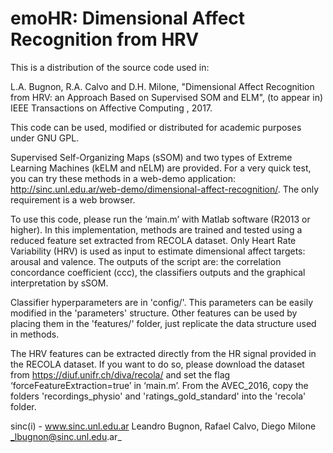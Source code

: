 # emoHR: Dimensional Affect Recognition from HRV

This is a distribution of the source code used in: 

L.A. Bugnon, R.A. Calvo and D.H. Milone, "Dimensional Affect Recognition from HRV: an Approach Based on Supervised SOM and ELM", (to appear in) IEEE Transactions on Affective Computing , 2017. 

This code can be used, modified or distributed for academic purposes under GNU GPL. 

Supervised Self-Organizing Maps (sSOM) and two types of Extreme Learning Machines (kELM and nELM) are provided. For a very quick test, you can try these methods in a web-demo application: http://sinc.unl.edu.ar/web-demo/dimensional-affect-recognition/. The only requirement is a web browser. 

To use this code, please run the ‘main.m’ with Matlab software (R2013 or higher). In this implementation, methods are trained and tested using a reduced feature set extracted from RECOLA dataset. Only Heart Rate Variability (HRV) is used as input to estimate dimensional affect targets: arousal and valence. The outputs of the script are: the correlation concordance coefficient (ccc), the classifiers outputs and the graphical interpretation by sSOM.
 
Classifier hyperparameters are in 'config/'. This parameters can be easily modified in the 'parameters' structure. Other features can be used by placing them in the 'features/' folder, just replicate the data structure used in methods.  

The HRV features can be extracted directly from the HR signal provided in the RECOLA dataset. If you want to do so, please download the dataset from https://diuf.unifr.ch/diva/recola/ and set the flag ‘forceFeatureExtraction=true’ in ‘main.m’. From the AVEC_2016, copy the folders 'recordings_physio' and 'ratings_gold_standard' into the 'recola' folder.

sinc(i) - www.sinc.unl.edu.ar
Leandro Bugnon, Rafael Calvo, Diego Milone
_lbugnon@sinc.unl.edu.ar_
